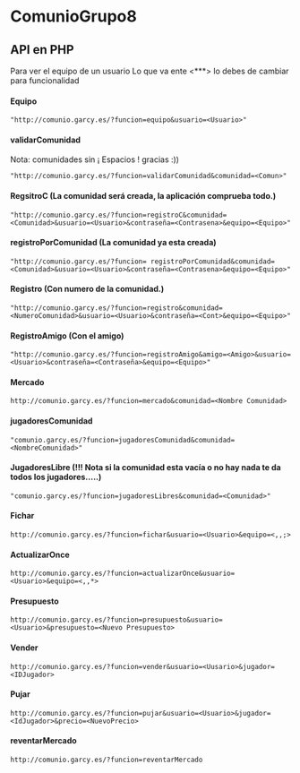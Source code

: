 # ComunioGrupo8

API en PHP
------------------------

Para ver el equipo de un usuario
Lo que va ente <***> lo debes de cambiar para funcionalidad

#### Equipo
```
"http://comunio.garcy.es/?funcion=equipo&usuario=<Usuario>"
```
#### validarComunidad
Nota: comunidades sin ¡ Espacios ! gracias :))
```
"http://comunio.garcy.es/?funcion=validarComunidad&comunidad=<Comun>"
```
#### RegsitroC (La comunidad será creada, la aplicación comprueba todo.)
```
"http://comunio.garcy.es/?funcion=registroC&comunidad=<Comunidad>&usuario=<Usuario>&contraseña=<Contrasena>&equipo=<Equipo>"
```
#### registroPorComunidad (La comunidad ya esta creada)
```
"http://comunio.garcy.es/?funcion= registroPorComunidad&comunidad=<Comunidad>&usuario=<Usuario>&contraseña=<Contrasena>&equipo=<Equipo>"
```
#### Registro (Con numero de la comunidad.)
```
"http://comunio.garcy.es/?funcion=registro&comunidad=<NumeroComunidad>&usuario=<Usuario>&contraseña=<Cont>&equipo=<Equipo>"
```
#### RegistroAmigo (Con el amigo)
```
"http://comunio.garcy.es/?funcion=registroAmigo&amigo=<Amigo>&usuario=<Usuario>&contraseña=<Contraseña>&equipo=<Equipo>"
```
#### Mercado
```
http://comunio.garcy.es/?funcion=mercado&comunidad=<Nombre Comunidad>
```
#### jugadoresComunidad
```
"comunio.garcy.es/?funcion=jugadoresComunidad&comunidad=<NombreComunidad>"
```
#### JugadoresLibre (!!! Nota si la comunidad esta vacía o no hay nada te da todos los jugadores.....)
```
"comunio.garcy.es/?funcion=jugadoresLibres&comunidad=<Comunidad>"
```
#### Fichar
```
http://comunio.garcy.es/?funcion=fichar&usuario=<Usuario>&equipo=<,,;>
```
#### ActualizarOnce
```
http://comunio.garcy.es/?funcion=actualizarOnce&usuario=<Usuario>&equipo=<,,*>
```
#### Presupuesto
```
http://comunio.garcy.es/?funcion=presupuesto&usuario=<Usuario>&presupuesto=<Nuevo Presupuesto>
```
#### Vender
```
http://comunio.garcy.es/?funcion=vender&usuario=<Uusario>&jugador=<IDJugador>
```
#### Pujar
```
http://comunio.garcy.es/?funcion=pujar&usuario=<Usuario>&jugador=<IdJugador>&precio=<NuevoPrecio>
```
#### reventarMercado
```
http://comunio.garcy.es/?funcion=reventarMercado
```
